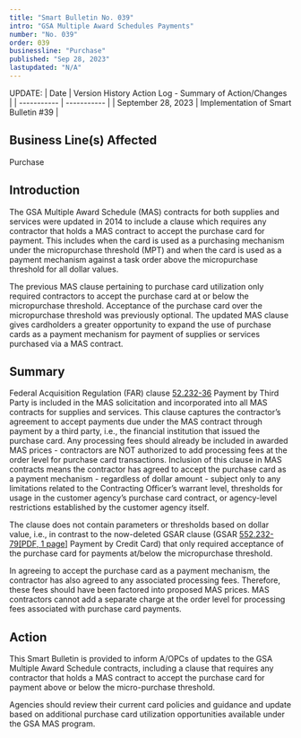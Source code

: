 ```yaml
---
title: "Smart Bulletin No. 039"
intro: "GSA Multiple Award Schedules Payments"
number: "No. 039"
order: 039
businessline: "Purchase"
published: "Sep 28, 2023"
lastupdated: "N/A"
---
```


UPDATE:
| Date | Version History Action Log - Summary of Action/Changes |
| ----------- | ----------- |
| September 28, 2023 | Implementation of Smart Bulletin #39 |

## Business Line(s) Affected

Purchase

## Introduction

The GSA Multiple Award Schedule (MAS) contracts for both supplies and services were updated in 2014 to include a clause which requires any contractor that holds a MAS contract to accept the purchase card for payment. This includes when the card is used as a purchasing mechanism under the micropurchase threshold (MPT) and when the card is used as a  payment mechanism against a task order above the micropurchase threshold for all dollar values. 

The previous MAS clause pertaining to purchase card utilization only required contractors to accept the purchase card at or below the micropurchase threshold. Acceptance of the purchase card over the micropurchase threshold was previously optional. The updated MAS clause gives cardholders a greater opportunity to expand the use of purchase cards as a payment mechanism for payment of supplies or services purchased via a MAS contract. 

## Summary

Federal Acquisition Regulation (FAR) clause [52.232-36](https://www.acquisition.gov/far/52.232-36?searchTerms=52.232-36) Payment by Third Party is included in the MAS solicitation and incorporated into all MAS contracts for supplies and services. This clause captures the contractor’s agreement to accept payments due under the MAS contract through payment by a third party, i.e., the financial institution that issued the purchase card. Any processing fees should already be included in awarded MAS prices - contractors are NOT authorized to add processing fees at the order level for purchase card transactions.
Inclusion of this clause in MAS contracts means the contractor has agreed to accept the purchase card as a payment mechanism - regardless of dollar amount - subject only to any limitations related to the Contracting Officer’s warrant level, thresholds for usage in the customer agency’s purchase card contract, or agency-level restrictions established by the customer agency itself.  

The clause does not contain parameters or thresholds based on dollar value, i.e., in contrast to the now-deleted GSAR clause (GSAR [552.232-79[PDF, 1 page]](https://sws.gsa.gov/sws-search/generateClauseBodyPdf.do?method=generate&clauseId=337&solId=63) Payment by Credit Card) that only required acceptance of the purchase card for payments at/below the micropurchase threshold.  

In agreeing to accept the purchase card as a payment mechanism, the contractor has also agreed to any associated processing fees. Therefore, these fees should have been factored into proposed MAS prices. MAS contractors cannot add a separate charge at the order level for processing fees associated with purchase card payments.

## Action

This Smart Bulletin is provided to inform A/OPCs of updates to the GSA Multiple Award Schedule contracts, including a clause that requires any contractor that holds a MAS contract to accept the purchase card for payment above or below the micro-purchase threshold. 

Agencies should review their current card policies and guidance and update based on additional purchase card utilization opportunities available under the GSA MAS program.
